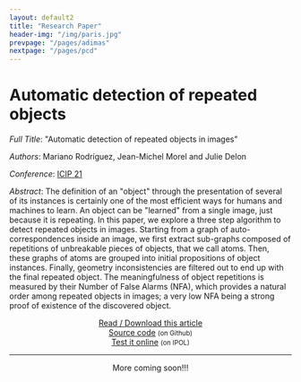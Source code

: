 ```yaml
---
layout: default2
title: "Research Paper"
header-img: "/img/paris.jpg"
prevpage: "/pages/adimas"
nextpage: "/pages/pcd"
---
```


Automatic detection of repeated objects
===================

*Full Title*: "Automatic detection of repeated objects in images"

*Authors*: Mariano Rodríguez, Jean-Michel Morel and Julie Delon

*Conference*: [ICIP 21](https://2021.ieeeicip.org/)

*Abstract*:
The definition of an "object" through the presentation of several of its instances is certainly one of the most efficient ways for humans and machines to learn. 
An object can be "learned" from a single image,  just because it is repeating. In this paper, we explore a three step algorithm to detect repeated objects in images. Starting from a graph of auto-correspondences inside an image, we first extract  sub-graphs composed of repetitions of unbreakable pieces of objects, that we call atoms. Then, these graphs of atoms are grouped into initial propositions of object instances. Finally, geometry inconsistencies are filtered out to end up with the final repeated object. The meaningfulness  of object repetitions is measured by their Number of False Alarms (NFA), which provides a natural order among repeated objects in images; a very low  NFA being a strong  proof of existence of the discovered object.


<center><a href="https://hal.archives-ouvertes.fr/hal-03126917/document">Read / Download this article</a> </center>

<!-- <center><a href="https://hal.archives-ouvertes.fr/hal-03126917/document">See this article</a> <small>(on HAL)</small> </center> -->

<center><a href="https://github.com/rdguez-mariano/autosim"> Source code</a> <small>(on Github)</small></center>

<center><a href="http://ipolcore.ipol.im/demo/clientApp/demo.html?id=555555001111">Test it online</a> <small>(on IPOL)</small></center>

---

<center>More coming soon!!!</center>
